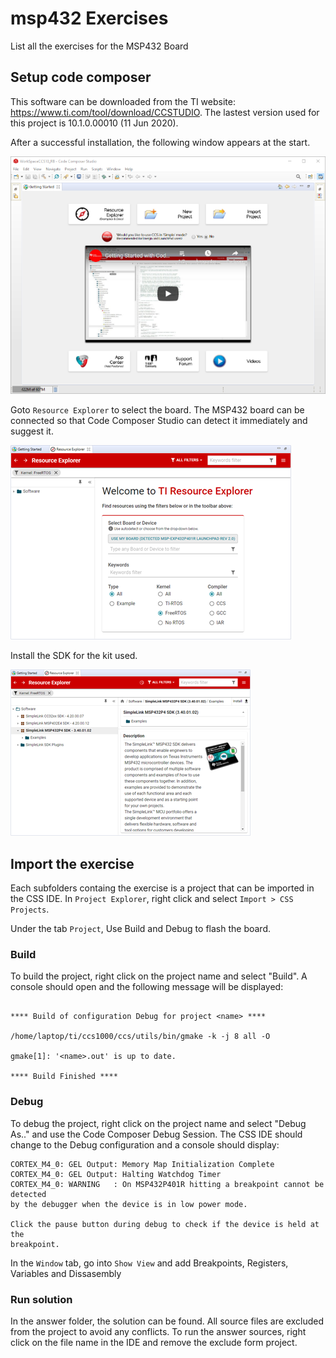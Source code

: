 # msp432 Exercises

List all the exercises for the MSP432 Board

## Setup code composer

This software can be downloaded from the TI website: https://www.ti.com/tool/download/CCSTUDIO. The lastest version used for this project is 10.1.0.00010 (11 Jun 2020).

After a successful installation, the following window appears at the start.

![Starting](doc/step1.png)

Goto `Resource Explorer` to select the board. The MSP432 board can be connected
so that Code Composer Studio can detect it immediately and suggest it.

![Ressource Explorer](doc/step2.png)

Install the SDK for the kit used.

![Install SDK](doc/step3.png)

## Import the exercise

Each subfolders containg the exercise is a project that can be imported in
the CSS IDE. In `Project Explorer`, right click and select
`Import > CSS Projects`.

Under the tab `Project`, Use Build and Debug to flash the board.

### Build
To build the project, right click on the project name and select "Build". A
console should open and the following message will be displayed:

```

**** Build of configuration Debug for project <name> ****

/home/laptop/ti/ccs1000/ccs/utils/bin/gmake -k -j 8 all -O 
 
gmake[1]: '<name>.out' is up to date.

**** Build Finished ****
```

### Debug
To debug the project, right click on the project name and select "Debug As.."
and use the Code Composer Debug Session. The CSS IDE should change to the Debug
configuration and a console should display:

```
CORTEX_M4_0: GEL Output: Memory Map Initialization Complete
CORTEX_M4_0: GEL Output: Halting Watchdog Timer
CORTEX_M4_0: WARNING   : On MSP432P401R hitting a breakpoint cannot be detected
by the debugger when the device is in low power mode.

Click the pause button during debug to check if the device is held at the
breakpoint.
```

In the `Window` tab, go into `Show View` and add Breakpoints, Registers,
Variables and Dissasembly

### Run solution

In the answer folder, the solution can be found. All source files are excluded
from the project to avoid any conflicts. To run the answer sources, right click
on the file name in the IDE and remove the exclude form project.
